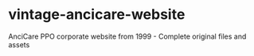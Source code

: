 # vintage-ancicare-website
AnciCare PPO corporate website from 1999 - Complete original files and assets
